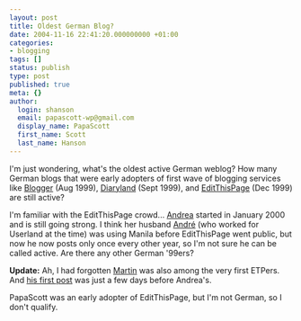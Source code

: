 ```yaml
---
layout: post
title: Oldest German Blog?
date: 2004-11-16 22:41:20.000000000 +01:00
categories:
- blogging
tags: []
status: publish
type: post
published: true
meta: {}
author:
  login: shanson
  email: papascott-wp@gmail.com
  display_name: PapaScott
  first_name: Scott
  last_name: Hanson
---
```

<p>I'm just wondering, what's the oldest active German weblog? How many German blogs that were early adopters of first wave of blogging services like <a href="http://www.blogger.com/">Blogger</a> (Aug 1999), <a href="http://www.diaryland.com/">Diaryland</a> (Sept 1999), and <a href="http://www.editthispage.com/">EditThisPage</a> (Dec 1999) are still active? </p>
<p>I'm familiar with the EditThisPage crowd... <a href="http://andrea.editthispage.com/">Andrea</a> started in January 2000 and is still going strong. I think her husband <a href="http://www.spicynoodles.net/">Andr&eacute;</a> (who worked for Userland at the time) was using Manila before EditThisPage went public, but now he now posts only once every other year, so I'm not sure he can be called active. Are there any other German '99ers?</p>
<p><strong>Update:</strong> Ah, I had forgotten <a href="http://traumwind.de/blog/">Martin</a> was also among the very first ETPers. And <a href="http://traumwind.editthispage.com/discuss/msgReader$1">his first post</a> was just a few days before Andrea's.</p>
<p>PapaScott was an early adopter of EditThisPage, but I'm not German, so I don't qualify.</p>

